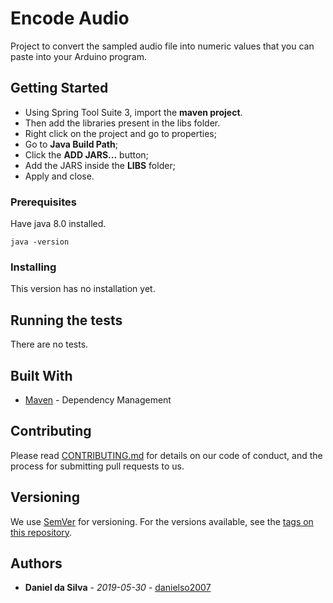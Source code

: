 # Encode Audio

Project to convert the sampled audio file into numeric values that you can paste into your Arduino program.

## Getting Started

- Using Spring Tool Suite 3, import the **maven project**.
- Then add the libraries present in the libs folder.
 - Right click on the project and go to properties;
 - Go to **Java Build Path**;
 - Click the **ADD JARS...** button;
 - Add the JARS inside the **LIBS** folder;
 - Apply and close.

### Prerequisites

Have java 8.0 installed.

```
java -version
```

### Installing

This version has no installation yet.

## Running the tests

There are no tests.

## Built With

* [Maven](https://maven.apache.org/) - Dependency Management

## Contributing

Please read [CONTRIBUTING.md](https://github.com/danielso2007/EncodeAudioApplication/graphs/contributors) for details on our code of conduct, and the process for submitting pull requests to us.

## Versioning

We use [SemVer](http://semver.org/) for versioning. For the versions available, see the [tags on this repository](https://github.com/danielso2007/EncodeAudioApplication/releases). 

## Authors

* **Daniel da Silva** - *2019-05-30* - [danielso2007](https://github.com/danielso2007)
